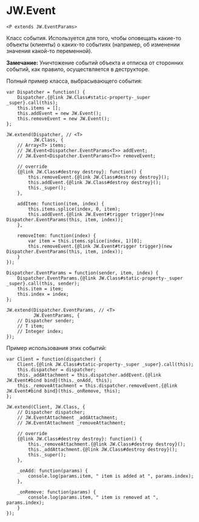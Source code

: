 ﻿# JW.Event

`<P extends JW.EventParams>`

Класс события. Используется для того, чтобы оповещать какие-то объекты (клиенты) о каких-то событиях (например, об
изменении значения какой-то переменной).

**Замечание:** Уничтожение событий объекта и отписка от сторонних событий, как правило, осуществляется в деструкторе.

Полный пример класса, выбрасывающего события:

    var Dispatcher = function() {
        Dispatcher.{@link JW.Class#static-property-_super _super}.call(this);
        this.items = [];
        this.addEvent = new JW.Event();
        this.removeEvent = new JW.Event();
    };
    
    JW.extend(Dispatcher, // <T>
              JW.Class, {
        // Array<T> items;
        // JW.Event<Dispatcher.EventParams<T>> addEvent;
        // JW.Event<Dispatcher.EventParams<T>> removeEvent;
        
        // override
        {@link JW.Class#destroy destroy}: function() {
            this.removeEvent.{@link JW.Class#destroy destroy}();
            this.addEvent.{@link JW.Class#destroy destroy}();
            this._super();
        },
        
        addItem: function(item, index) {
            this.items.splice(index, 0, item);
            this.addEvent.{@link JW.Event#trigger trigger}(new Dispatcher.EventParams(this, item, index));
        },
        
        removeItem: function(index) {
            var item = this.items.splice(index, 1)[0];
            this.removeEvent.{@link JW.Event#trigger trigger}(new Dispatcher.EventParams(this, item, index));
        }
    });
    
    Dispatcher.EventParams = function(sender, item, index) {
        Dispatcher.EventParams.{@link JW.Class#static-property-_super _super}.call(this, sender);
        this.item = item;
        this.index = index;
    };
    
    JW.extend(Dispatcher.EventParams, // <T>
              JW.EventParams, {
        // Dispatcher sender;
        // T item;
        // Integer index;
    });

Пример использования этих событий:

    var Client = function(dispatcher) {
        Client.{@link JW.Class#static-property-_super _super}.call(this);
        this.dispatcher = dispatcher;
        this._addAttachment = this.dispatcher.addEvent.{@link JW.Event#bind bind}(this._onAdd, this);
        this._removeAttachment = this.dispatcher.removeEvent.{@link JW.Event#bind bind}(this._onRemove, this);
    };
    
    JW.extend(Client, JW.Class, {
        // Dispatcher dispatcher;
        // JW.EventAttachment _addAttachment;
        // JW.EventAttachment _removeAttachment;
        
        // override
        {@link JW.Class#destroy destroy}: function() {
            this._removeAttachment.{@link JW.Class#destroy destroy}();
            this._addAttachment.{@link JW.Class#destroy destroy}();
            this._super();
        },
        
        _onAdd: function(params) {
            console.log(params.item, " item is added at ", params.index);
        },
        
        _onRemove: function(params) {
            console.log(params.item, " item is removed at ", params.index);
        }
    });
